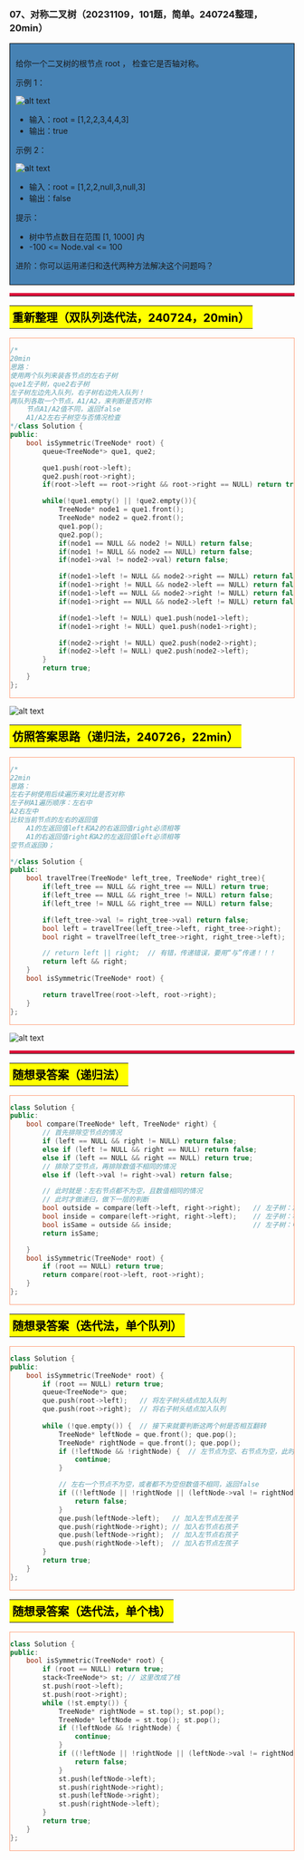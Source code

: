 ### 07、对称二叉树（20231109，101题，简单。240724整理，20min）
<div style="border: 1px solid black; padding: 10px; background-color: SteelBlue;">

给你一个二叉树的根节点 root ， 检查它是否轴对称。

 

示例 1：

![alt text](image/d786be29ec8de0cda64cfd5dd425ed4.png)

- 输入：root = [1,2,2,3,4,4,3]
- 输出：true

示例 2：

![alt text](image/3761aea96bf0af49fefcccb975e2b04.png)

- 输入：root = [1,2,2,null,3,null,3]
- 输出：false
 

提示：

- 树中节点数目在范围 [1, 1000] 内
- -100 <= Node.val <= 100
 

进阶：你可以运用递归和迭代两种方法解决这个问题吗？

  </p>
</div>

<hr style="border-top: 5px solid #DC143C;">
<table>
  <tr>
    <td bgcolor="Yellow" style="padding: 5px; border: 0px solid black;">
      <span style="font-weight: bold; font-size: 20px;color: black;">
      重新整理（双队列迭代法，240724，20min）
      </span>
    </td>
  </tr>
</table>
<div style="padding: 0px; border: 1.5px solid LightSalmon; margin-bottom: 10px;">

```C++
/*
20min
思路：
使用两个队列来装各节点的左右子树
que1左子树，que2右子树
左子树左边先入队列，右子树右边先入队列！
两队列各取一个节点，A1/A2，来判断是否对称
    节点A1/A2值不同，返回false
    A1/A2左右子树空与否情况检查
*/class Solution {
public:
    bool isSymmetric(TreeNode* root) {
        queue<TreeNode*> que1, que2;

        que1.push(root->left);
        que2.push(root->right);
        if(root->left == root->right && root->right == NULL) return true;

        while(!que1.empty() || !que2.empty()){
            TreeNode* node1 = que1.front();
            TreeNode* node2 = que2.front();
            que1.pop();
            que2.pop();
            if(node1 == NULL && node2 != NULL) return false;
            if(node1 != NULL && node2 == NULL) return false;
            if(node1->val != node2->val) return false;

            if(node1->left != NULL && node2->right == NULL) return false;
            if(node1->right != NULL && node2->left == NULL) return false;
            if(node1->left == NULL && node2->right != NULL) return false;
            if(node1->right == NULL && node2->left != NULL) return false;

            if(node1->left != NULL) que1.push(node1->left);
            if(node1->right != NULL) que1.push(node1->right);

            if(node2->right != NULL) que2.push(node2->right);
            if(node2->left != NULL) que2.push(node2->left);
        }
        return true;
    }
};
```

</div>

![alt text](image/9a6a7c685ccae3d62a2aea4b8cf8864.png)

<table>
  <tr>
    <td bgcolor="Yellow" style="padding: 5px; border: 0px solid black;">
      <span style="font-weight: bold; font-size: 20px;color: black;">
      仿照答案思路（递归法，240726，22min）
      </span>
    </td>
  </tr>
</table>

<div style="padding: 0px; border: 1.5px solid LightSalmon; margin-bottom: 10px">

```C++
/*
22min
思路：
左右子树使用后续遍历来对比是否对称
左子树A1遍历顺序：左右中
A2右左中
比较当前节点的左右的返回值
    A1的左返回值left和A2的右返回值right必须相等
    A1的右返回值right和A2的左返回值left必须相等
空节点返回0；

*/class Solution {
public:
    bool travelTree(TreeNode* left_tree, TreeNode* right_tree){
        if(left_tree == NULL && right_tree == NULL) return true;
        if(left_tree == NULL && right_tree != NULL) return false;
        if(left_tree != NULL && right_tree == NULL) return false;

        if(left_tree->val != right_tree->val) return false;
        bool left = travelTree(left_tree->left, right_tree->right);
        bool right = travelTree(left_tree->right, right_tree->left);

        // return left || right;  // 有错，传递错误，要用“与”传递！！！
        return left && right;
    }
    bool isSymmetric(TreeNode* root) {

        return travelTree(root->left, root->right);
    }
};
```
</div>

![alt text](image/8ae6cf0fb2492604427e8c95cea5064.png)

<hr style="border-top: 5px solid #DC143C;">

<table>
  <tr>
    <td bgcolor="Yellow" style="padding: 5px; border: 0px solid black;">
      <span style="font-weight: bold; font-size: 20px;color: black;">
      随想录答案（递归法）
      </span>
    </td>
  </tr>
</table>

<div style="padding: 0px; border: 1.5px solid LightSalmon; margin-bottom: 10px">

```C++
class Solution {
public:
    bool compare(TreeNode* left, TreeNode* right) {
        // 首先排除空节点的情况
        if (left == NULL && right != NULL) return false;
        else if (left != NULL && right == NULL) return false;
        else if (left == NULL && right == NULL) return true;
        // 排除了空节点，再排除数值不相同的情况
        else if (left->val != right->val) return false;

        // 此时就是：左右节点都不为空，且数值相同的情况
        // 此时才做递归，做下一层的判断
        bool outside = compare(left->left, right->right);   // 左子树：左、 右子树：右
        bool inside = compare(left->right, right->left);    // 左子树：右、 右子树：左
        bool isSame = outside && inside;                    // 左子树：中、 右子树：中 （逻辑处理）
        return isSame;

    }
    bool isSymmetric(TreeNode* root) {
        if (root == NULL) return true;
        return compare(root->left, root->right);
    }
};
```
</div>

<table>
  <tr>
    <td bgcolor="Yellow" style="padding: 5px; border: 0px solid black;">
      <span style="font-weight: bold; font-size: 20px;color: black;">
      随想录答案（迭代法，单个队列）
      </span>
    </td>
  </tr>
</table>

<div style="padding: 0px; border: 1.5px solid LightSalmon; margin-bottom: 10px">

```C++
class Solution {
public:
    bool isSymmetric(TreeNode* root) {
        if (root == NULL) return true;
        queue<TreeNode*> que;
        que.push(root->left);   // 将左子树头结点加入队列
        que.push(root->right);  // 将右子树头结点加入队列
        
        while (!que.empty()) {  // 接下来就要判断这两个树是否相互翻转
            TreeNode* leftNode = que.front(); que.pop();
            TreeNode* rightNode = que.front(); que.pop();
            if (!leftNode && !rightNode) {  // 左节点为空、右节点为空，此时说明是对称的
                continue;
            }

            // 左右一个节点不为空，或者都不为空但数值不相同，返回false
            if ((!leftNode || !rightNode || (leftNode->val != rightNode->val))) {
                return false;
            }
            que.push(leftNode->left);   // 加入左节点左孩子
            que.push(rightNode->right); // 加入右节点右孩子
            que.push(leftNode->right);  // 加入左节点右孩子
            que.push(rightNode->left);  // 加入右节点左孩子
        }
        return true;
    }
};
```
</div>

<table>
  <tr>
    <td bgcolor="Yellow" style="padding: 5px; border: 0px solid black;">
      <span style="font-weight: bold; font-size: 20px;color: black;">
      随想录答案（迭代法，单个栈）
      </span>
    </td>
  </tr>
</table>

<div style="padding: 0px; border: 1.5px solid LightSalmon; margin-bottom: 10px">

```C++
class Solution {
public:
    bool isSymmetric(TreeNode* root) {
        if (root == NULL) return true;
        stack<TreeNode*> st; // 这里改成了栈
        st.push(root->left);
        st.push(root->right);
        while (!st.empty()) {
            TreeNode* rightNode = st.top(); st.pop();
            TreeNode* leftNode = st.top(); st.pop();
            if (!leftNode && !rightNode) {
                continue;
            }
            if ((!leftNode || !rightNode || (leftNode->val != rightNode->val))) {
                return false;
            }
            st.push(leftNode->left);
            st.push(rightNode->right);
            st.push(leftNode->right);
            st.push(rightNode->left);
        }
        return true;
    }
};
```
</div>
